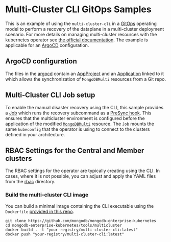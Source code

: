 # Multi-Cluster CLI GitOps Samples

This is an example of using the `multi-cluster-cli` in a [GitOps](https://www.weave.works/technologies/gitops/) operating model to perform a recovery of the dataplane
in a multi-cluster deployment scenario. For more details on managing multi-cluster resources with the kubernetes operator see [the official documentation](https://www.mongodb.com/docs/kubernetes-operator/master/multi-cluster/). The example is applicable for an [ArgoCD](https://argo-cd.readthedocs.io/) configuration.

## ArgoCD configuration
The files in the [argocd](./argocd) contain an [AppProject](./argocd/project.yaml) and an [Application](./argocd/application.yaml) linked to it which allows the synchronization of `MongoDBMulti` resources from a Git repo.

## Multi-Cluster CLI Job setup
To enable the manual disaster recovery using the CLI, this sample provides a [Job](./resources/job.yaml) which runs the recovery subcommand as a [PreSync hook](https://argo-cd.readthedocs.io/en/stable/user-guide/resource_hooks/). This ensures that the multicluster environment is configured before the application of the modified [`MongoDBMulti`](./resources/replica-set.yaml) resource. The `Job` mounts the same `kubeconfig` that the operator is using to connect to the clusters defined in your architecture. 

## RBAC Settings for the Central and Member clusters
The RBAC settings for the operator are typically creating using the CLI. In cases, where it is not possible, you can adjust and apply the YAML files from the [rbac](./resources/rbac) directory.

### Build the multi-cluster CLI image
You can build a minimal image containing the CLI executable using the `Dockerfile` [provided in this repo](./../../tools/multicluster/Dockerfile).
``` shell
git clone https://github.com/mongodb/mongodb-enterprise-kubernetes
cd mongodb-enterprise-kubernetes/tools/multicluster
docker build . -t "your-registry/multi-cluster-cli:latest"
docker push "your-registry/multi-cluster-cli:latest"
```
